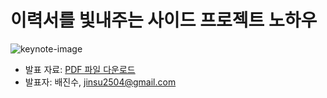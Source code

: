 # 이력서를 빛내주는 사이드 프로젝트 노하우

![keynote-image](https://github.com/AUSG/ausgcon/assets/52230505/3d4e08a1-2756-428c-b98a-65a4ef00b76c)

- 발표 자료: [PDF 파일 다운로드](https://github.com/AUSG/ausgcon/blob/41c6ba761c3454ca7eaf4586765426060aef41c7/2023/(%EB%B0%B0%EC%A7%84%EC%88%98)%20%EC%9D%B4%EB%A0%A5%EC%84%9C%EB%A5%BC%20%EB%B9%9B%EB%82%B4%EC%A3%BC%EB%8A%94%20%EC%82%AC%EC%9D%B4%EB%93%9C%20%ED%94%84%EB%A1%9C%EC%A0%9D%ED%8A%B8%20%EB%85%B8%ED%95%98%EC%9A%B0/%E1%84%8B%E1%85%B5%E1%84%85%E1%85%A7%E1%86%A8%E1%84%89%E1%85%A5%E1%84%85%E1%85%B3%E1%86%AF%20%E1%84%87%E1%85%B5%E1%86%BE%E1%84%82%E1%85%A2%E1%84%8C%E1%85%AE%E1%84%82%E1%85%B3%E1%86%AB%20%E1%84%89%E1%85%A1%E1%84%8B%E1%85%B5%E1%84%83%E1%85%B3%20%E1%84%91%E1%85%B3%E1%84%85%E1%85%A9%E1%84%8C%E1%85%A6%E1%86%A8%E1%84%90%E1%85%B3%20%E1%84%82%E1%85%A9%E1%84%92%E1%85%A1%E1%84%8B%E1%85%AE.pdf?raw=True)
- 발표자: 배진수, jinsu2504@gmail.com
